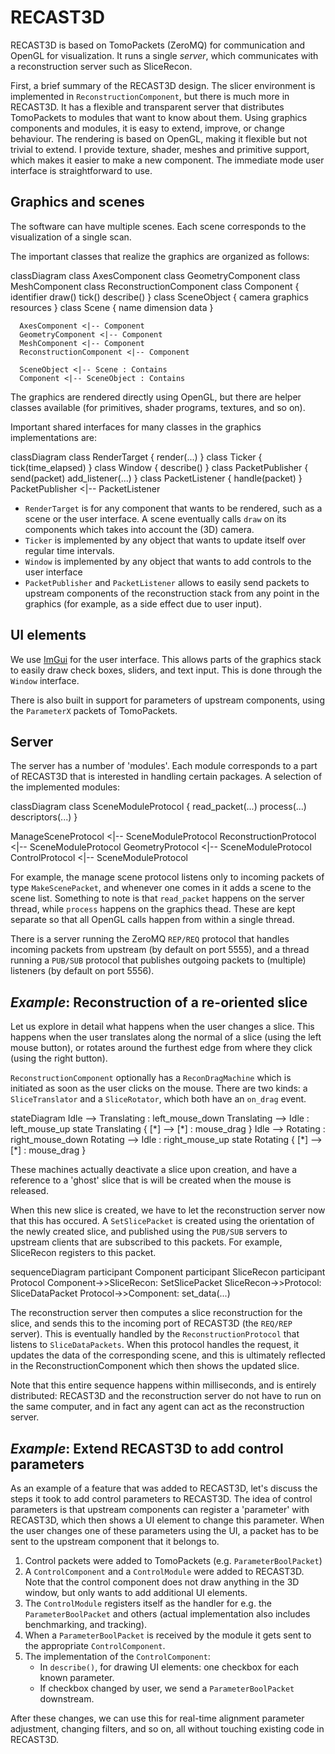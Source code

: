 # RECAST3D

RECAST3D is based on TomoPackets (ZeroMQ) for communication and OpenGL for visualization. It runs a single _server_, which communicates with a reconstruction server such as SliceRecon.

First, a brief summary of the RECAST3D design. The slicer environment is implemented in `ReconstructionComponent`, but there is much more in RECAST3D. It has a flexible and transparent server that distributes TomoPackets to modules that want to know about them. Using graphics components and modules, it is easy to extend, improve, or change behaviour. The rendering is based on OpenGL, making it flexible but not trivial to extend. I provide texture, shader, meshes and primitive support, which makes it easier to make a new component. The immediate mode user interface is straightforward to use.


## Graphics and scenes

The software can have multiple scenes. Each scene corresponds to the visualization of a single scan.

The important classes that realize the graphics are organized as follows:

<div class="mermaid">
    classDiagram
      class AxesComponent
      class GeometryComponent
      class MeshComponent
      class ReconstructionComponent
      class Component {
          identifier
          draw()
          tick()
          describe()
      }
      class SceneObject {
        camera
        graphics resources
      }
      class Scene {
        name
        dimension
        data
      }


      AxesComponent <|-- Component
      GeometryComponent <|-- Component
      MeshComponent <|-- Component
      ReconstructionComponent <|-- Component

      SceneObject <|-- Scene : Contains
      Component <|-- SceneObject : Contains
</div>

The graphics are rendered directly using OpenGL, but there are helper classes available (for primitives, shader programs, textures, and so on).

Important shared interfaces for many classes in the graphics implementations are:

<div class="mermaid">
classDiagram
  class RenderTarget {
     render(...) 
  }
  class Ticker {
     tick(time_elapsed) 
  }
  class Window {
     describe()
  }
  class PacketPublisher {
    send(packet)
    add_listener(...)
  }
  class PacketListener {
    handle(packet)
  }
  PacketPublisher <|-- PacketListener
</div>

- `RenderTarget` is for any component that wants to be rendered, such as a scene or the user interface. A scene eventually calls `draw` on its components which takes into account the (3D) camera.
- `Ticker` is implemented by any object that wants to update itself over regular time intervals.
- `Window` is implemented by any object that wants to add controls to the user interface
- `PacketPublisher` and `PacketListener` allows to easily send packets to upstream components of the reconstruction stack from any point in the graphics (for example, as a side effect due to user input).

## UI elements

We use [ImGui](https://github.com/ocornut/imgui/tree/master/docs) for the user interface. This allows parts of the graphics stack to easily draw check boxes, sliders, and text input. This is done through the `Window` interface.

There is also built in support for parameters of upstream components, using the `ParameterX` packets of TomoPackets.

## Server

The server has a number of 'modules'. Each module corresponds to a part of RECAST3D that is interested in handling certain packages. A selection of the implemented modules:

<div class="mermaid">
classDiagram
  class SceneModuleProtocol {
     read_packet(...) 
     process(...)
     descriptors(...)
  }

   ManageSceneProtocol <|-- SceneModuleProtocol
   ReconstructionProtocol <|-- SceneModuleProtocol
   GeometryProtocol <|-- SceneModuleProtocol
   ControlProtocol <|-- SceneModuleProtocol
</div>

For example, the manage scene protocol listens only to incoming packets of type `MakeScenePacket`, and whenever one comes in it adds a scene to the scene list. Something to note is that `read_packet` happens on the server thread, while `process` happens on the graphics thead. These are kept separate so that all OpenGL calls happen from within a single thread.

There is a server running the ZeroMQ `REP/REQ` protocol that handles incoming packets from upstream (by default on port 5555), and a thread running a `PUB/SUB` protocol that publishes outgoing packets to (multiple) listeners (by default on port 5556).

## _Example_: Reconstruction of a re-oriented slice

Let us explore in detail what happens when the user changes a slice. This happens when the user translates along the normal of a slice (using the left mouse button), or rotates around the furthest edge from where they click (using the right button).

`ReconstructionComponent` optionally has a `ReconDragMachine` which is initiated as soon as the user clicks on the mouse. There are two kinds: a `SliceTranslator` and a `SliceRotator`, which both have an `on_drag` event.

<div class="mermaid">
stateDiagram
    Idle --> Translating : left_mouse_down
    Translating --> Idle : left_mouse_up
    state Translating {
      [*] --> [*] : mouse_drag
    }
    Idle --> Rotating : right_mouse_down
    Rotating --> Idle : right_mouse_up
    state Rotating {
      [*] --> [*] : mouse_drag
    }
</div>

These machines actually deactivate a slice upon creation, and have a reference to a 'ghost' slice that is will be created when the mouse is released.

When this new slice is created, we have to let the reconstruction server now that this has occured. A `SetSlicePacket` is created using the orientation of the newly created slice, and published using the `PUB/SUB` servers to upstream clients that are subscribed to this packets. For example, SliceRecon registers to this packet.

<div class="mermaid">
sequenceDiagram
    participant Component
    participant SliceRecon
    participant Protocol
    Component->>SliceRecon: SetSlicePacket
    SliceRecon->>Protocol: SliceDataPacket
    Protocol->>Component: set_data(...)
</div>

The reconstruction server then computes a slice reconstruction for the slice, and sends this to the incoming port of RECAST3D (the `REQ/REP` server). This is eventually handled by the `ReconstructionProtocol` that listens to `SliceDataPackets`. When this protocol handles the request, it updates the data of the corresponding scene, and this is ultimately reflected  in the ReconstructionComponent which then shows the updated slice.

Note that this entire sequence happens within milliseconds, and is entirely distributed: RECAST3D and the reconstruction server do not have to run on the same computer, and in fact any agent can act as the reconstruction server.

## _Example_: Extend RECAST3D to add control parameters

As an example of a feature that was added to RECAST3D, let's discuss the steps it took to add control parameters to RECAST3D. The idea of control parameters is that upstream components can register a 'parameter' with RECAST3D, which then shows a UI element to change this parameter. When the user changes one of these parameters using the UI, a packet has to be sent to the upstream component that it belongs to.

1. Control packets were added to TomoPackets (e.g. `ParameterBoolPacket`)
2. A `ControlComponent` and a `ControlModule` were added to RECAST3D. Note that the control component does not draw anything in the 3D window, but only wants to add additional UI elements.
3. The `ControlModule` registers itself as the handler for e.g. the `ParameterBoolPacket` and others (actual implementation also includes benchmarking, and tracking).
4. When a `ParameterBoolPacket` is received by the module it gets sent to the appropriate `ControlComponent`. 
5. The implementation of the `ControlComponent`:
    - In `describe()`, for drawing UI elements: one checkbox for each known parameter.
    - If checkbox changed by user, we send a `ParameterBoolPacket` downstream.

After these changes, we can use this for real-time alignment parameter adjustment, changing filters, and so on, all without touching existing code in RECAST3D.
